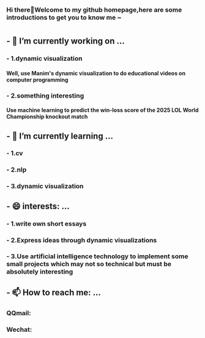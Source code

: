 ### Hi there👋Welcome to my github homepage,here are some introductions to get you to know me ~
# 
## - 🔭 I’m currently working on ...
### -  1.dynamic visualization
####     Well, use Manim's dynamic visualization to do educational videos on computer programming
### -  2.something interesting
####     Use machine learning to predict the win-loss score of the 2025 LOL World Championship knockout match
## - 🌱 I’m currently learning ...
### -  1.cv
### -  2.nlp
### -  3.dynamic visualization
<!--## - 🤔 I’m looking for help with ...-->
## - 😄 interests: ...
### - 1.write own short essays
### - 2.Express ideas through dynamic visualizations
### - 3.Use artificial intelligence technology to implement some small projects which may not so technical but must be absolutely interesting 
## - 📫 How to reach me: ...
### QQmail:
### Wechat:
